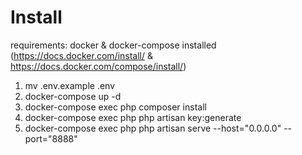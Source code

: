 # Install

requirements: docker & docker-compose installed (https://docs.docker.com/install/ & https://docs.docker.com/compose/install/)

1) mv .env.example .env
2) docker-compose up -d
3) docker-compose exec php composer install
4) docker-compose exec php php artisan key:generate
5) docker-compose exec php php artisan serve --host="0.0.0.0" --port="8888"
